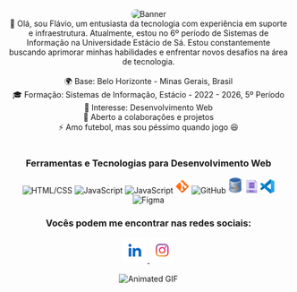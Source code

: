 <div align="center">
  <img src="https://media1.giphy.com/media/v1.Y2lkPTc5MGI3NjExZzd5azJsaGM3ODFyaDMyOGl1d3pnMXBvdTF1cnViZnJkeTNzeTR2NiZlcD12MV9pbnRlcm5hbF9naWZfYnlfaWQmY3Q9Zw/Rpl1sod1vCXK0L2SUN/giphy.webp" width="4000px" height="250px" alt="Banner" style="object-fit: cover; border-radius: 50px;">
</div>

<div align="center">
  👋 Olá, sou Flávio, um entusiasta da tecnologia com experiência em suporte e infraestrutura. Atualmente, estou no 6º período de Sistemas de Informação na Universidade Estácio de Sá. Estou constantemente buscando aprimorar minhas habilidades e enfrentar novos desafios na área de tecnologia.
</div>

<br>

<section align="center">
  🌍 Base: Belo Horizonte - Minas Gerais, Brasil<br>
  🎓 Formação: Sistemas de Informação, Estácio - 2022 - 2026, 5º Período<br>
  👀 Interesse: Desenvolvimento Web<br>
  🤝 Aberto a colaborações e projetos<br>
  ⚡ Amo futebol, mas sou péssimo quando jogo 😆
</section><br>
<section align="center">
  <h3>Ferramentas e Tecnologias para Desenvolvimento Web</h3>
  <div align="center">
    <img src="https://camo.githubusercontent.com/f2ce4039c99cf35adde738583ab0fbcd60eaafccf1e949884bda91d0b5c819ce/68747470733a2f2f63646e2e6a7364656c6976722e6e65742f67682f64657669636f6e732f64657669636f6e2f69636f6e732f68746d6c352f68746d6c352d6f726967696e616c2e737667" width="25px" alt="HTML/CSS">
    <img src="https://camo.githubusercontent.com/0da944f181647261c840e34b20ed7e3ca44ddc150869c6ea550cf98d06c81a37/68747470733a2f2f63646e2e6a7364656c6976722e6e65742f67682f64657669636f6e732f64657669636f6e2f69636f6e732f637373332f637373332d6f726967696e616c2e737667" width="25px" alt="JavaScript">
    <img src="https://camo.githubusercontent.com/16bbe3c62e06c0099a8bd86816b7993b3eb49d8cd21eb74c7bff7db7dc3787b7/68747470733a2f2f63646e2e6a7364656c6976722e6e65742f67682f64657669636f6e732f64657669636f6e2f69636f6e732f6a6176617363726970742f6a6176617363726970742d6f726967696e616c2e737667" width="25px" alt="JavaScript">
        <img src="git.png" width="25px" alt="Git">
    <img src="https://icons.iconarchive.com/icons/bokehlicia/captiva/256/web-github-icon.png" width="25px" alt="GitHub">
        <img src="mysql.png" width="25px" alt="MySQL">
    <img src="sql1.png" width="25px" alt="SQLite">
        <img src="vscode.png" width="25px" alt="VSCode">
    <img src="https://github.com/user-attachments/assets/7b993b02-c75f-4691-b4cb-67f4f1cadcb4" width="25px" alt="Figma">
    
  </div>

<section align="center">
  <h3>Vocês podem me encontrar nas redes sociais:</h3>
  <div align="center">
    <a href="https://www.linkedin.com/in/flaviovieiraev/" target="_blank">
      <img src="linkedin1.png" width="45px" alt="LinkedIn">
    </a>
    <a href="https://www.instagram.com/flaviovieiraev/" target="_blank">
      <img src="instagram.png" width="45px" alt="Instagram">
    </a>
  </div>
</section>

<br>

<div align="center">
  <img src="https://media4.giphy.com/media/v1.Y2lkPTc5MGI3NjExODBmYmlicThwaXZzMmtlNHQ3OW90YjZmb2Q0NmJqcXI2Yjc3aGhycSZlcD12MV9pbnRlcm5hbF9naWZfYnlfaWQmY3Q9Zw/3oz8xLjc1TXeduTk4M/giphy.webp" width="300px" alt="Animated GIF">
</div>
